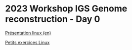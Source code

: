 # 2023 Workshop IGS Genome reconstruction - Day 0


[Présentation linux (en)](https://docs.google.com/presentation/d/1nFr2QNwxgBQiLuhOKRk9mE9HoWlvGSqkfGFXyyBZyI8/edit?usp=sharing)

[Petits exercices Linux](linux-pre.md)

